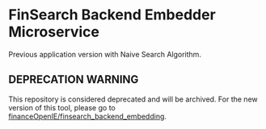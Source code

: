 # FinSearch Backend Embedder Microservice
Previous application version with Naive Search Algorithm.

## DEPRECATION WARNING
This repository is considered deprecated and will be archived. For the new version of this tool, please go to [financeOpenIE/finsearch_backend_embedding](https://github.com/ValaryLim/financeOpenIE/tree/main/finsearch_backend_embedding).